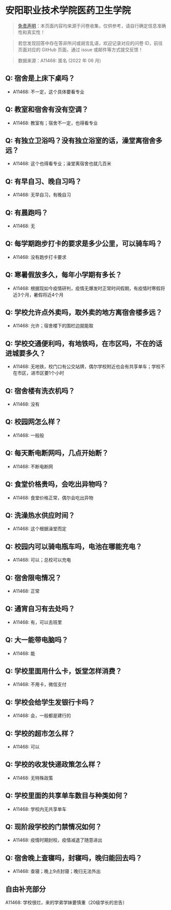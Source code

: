 # 安阳职业技术学院医药卫生学院

> [免责声明](https://colleges.chat/#_3)：本页面内容均来源于问卷收集，仅供参考，请自行确定信息准确性和真实性！

> 若您发现回答中存在答非所问或胡言乱语，欢迎记录对应的问卷 ID，前往页面对应的 GitHub 页面，通过 issue 或邮件等方式提交反馈！

> 数据来源：A11468: 匿名 (2022 年 06 月)

## Q: 宿舍是上床下桌吗？

- A11468: 不一定，这个具体要看专业

## Q: 教室和宿舍有没有空调？

- A11468: 教室有；宿舍不一定，也得看专业

## Q: 有独立卫浴吗？没有独立浴室的话，澡堂离宿舍多远？

- A11468: 这个也得看专业；澡堂离宿舍也就几百米

## Q: 有早自习、晚自习吗？

- A11468: 无早自习，有晚自习

## Q: 有晨跑吗？

- A11468: 无

## Q: 每学期跑步打卡的要求是多少公里，可以骑车吗？

- A11468: 没有跑步打卡要求

## Q: 寒暑假放多久，每年小学期有多长？

- A11468: 根据现如今疫情研判，疫情无爆发时正常时间假期，有疫情时寒假将近3个月，暑假将近4个月

## Q: 学校允许点外卖吗，取外卖的地方离宿舍楼多远？

- A11468: 允许；宿舍楼下的围栏边就能取

## Q: 学校交通便利吗，有地铁吗，在市区吗，不在的话进城要多久？

- A11468: 无地铁，校门口有公交站牌，偶尔学校附近也会有共享单车；学校不在市区，进市区要1个小时

## Q: 宿舍楼有洗衣机吗？

- A11468: 没有

## Q: 校园网怎么样？

- A11468: 一般般

## Q: 每天断电断网吗，几点开始断？

- A11468: 不断电断网

## Q: 食堂价格贵吗，会吃出异物吗？

- A11468: 食堂价格正常，偶尔会吃出异物

## Q: 洗澡热水供应时间？

- A11468: 这个根据澡堂而定

## Q: 校园内可以骑电瓶车吗，电池在哪能充电？

- A11468: 可以；总校可以充电

## Q: 宿舍限电情况？

- A11468: 正常

## Q: 通宵自习有去处吗？

- A11468: 有，可以去班里

## Q: 大一能带电脑吗？

- A11468: 能

## Q: 学校里面用什么卡，饭堂怎样消费？

- A11468: 不用卡，微信支付

## Q: 学校会给学生发银行卡吗？

- A11468: 会，一般都是建行的

## Q: 学校的超市怎么样？

- A11468: 可以

## Q: 学校的收发快递政策怎么样？

- A11468: 无特殊政策

## Q: 学校里面的共享单车数目与种类如何？

- A11468: 学校内无共享单车

## Q: 现阶段学校的门禁情况如何？

- A11468: 疫情时期封校，疫情减退了随意进出

## Q: 宿舍晚上查寝吗，封寝吗，晚归能回去吗？

- A11468: 查寝；晚上9点封寝；晚归无法外出

## 自由补充部分

A11468: 学校很烂，来的学弟学妹要慎重（20级学长的忠告）